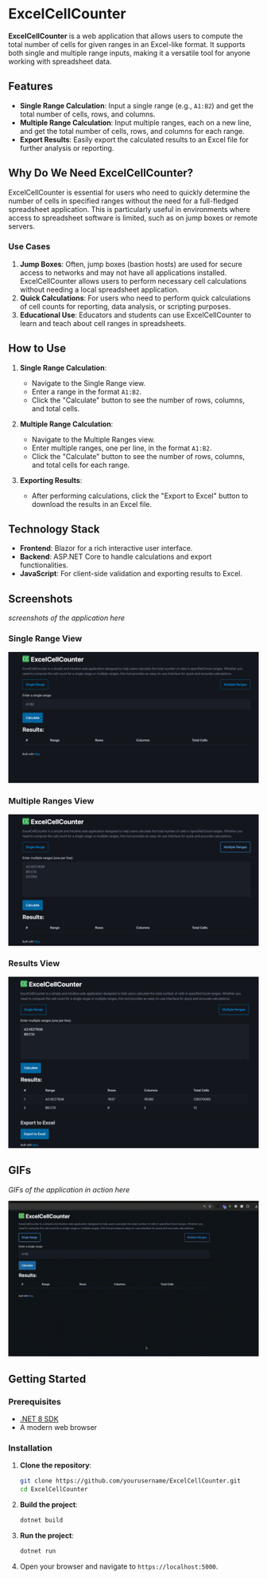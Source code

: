 # ExcelCellCounter

**ExcelCellCounter** is a web application that allows users to compute the total number of cells for given ranges in an Excel-like format. It supports both single and multiple range inputs, making it a versatile tool for anyone working with spreadsheet data.

## Features

- **Single Range Calculation**: Input a single range (e.g., `A1:B2`) and get the total number of cells, rows, and columns.
- **Multiple Range Calculation**: Input multiple ranges, each on a new line, and get the total number of cells, rows, and columns for each range.
- **Export Results**: Easily export the calculated results to an Excel file for further analysis or reporting.

## Why Do We Need ExcelCellCounter?

ExcelCellCounter is essential for users who need to quickly determine the number of cells in specified ranges without the need for a full-fledged spreadsheet application. This is particularly useful in environments where access to spreadsheet software is limited, such as on jump boxes or remote servers.

### Use Cases

1. **Jump Boxes**: Often, jump boxes (bastion hosts) are used for secure access to networks and may not have all applications installed. ExcelCellCounter allows users to perform necessary cell calculations without needing a local spreadsheet application.
2. **Quick Calculations**: For users who need to perform quick calculations of cell counts for reporting, data analysis, or scripting purposes.
3. **Educational Use**: Educators and students can use ExcelCellCounter to learn and teach about cell ranges in spreadsheets.

## How to Use

1. **Single Range Calculation**:
   - Navigate to the Single Range view.
   - Enter a range in the format `A1:B2`.
   - Click the "Calculate" button to see the number of rows, columns, and total cells.

2. **Multiple Range Calculation**:
   - Navigate to the Multiple Ranges view.
   - Enter multiple ranges, one per line, in the format `A1:B2`.
   - Click the "Calculate" button to see the number of rows, columns, and total cells for each range.

3. **Exporting Results**:
   - After performing calculations, click the "Export to Excel" button to download the results in an Excel file.

## Technology Stack

- **Frontend**: Blazor for a rich interactive user interface.
- **Backend**: ASP.NET Core to handle calculations and export functionalities.
- **JavaScript**: For client-side validation and exporting results to Excel.

## Screenshots

*screenshots of the application here*

### Single Range View

![Single Range View](screenshots/single-range-view.png)

### Multiple Ranges View

![Multiple Ranges View](screenshots/multiple-ranges-view.png)

### Results View

![Results View](screenshots/results-view.png)

## GIFs

*GIFs of the application in action here*

![Range Calculation](gifs/action.gif)

## Getting Started

### Prerequisites

- [.NET 8 SDK](https://dotnet.microsoft.com/download/dotnet/8.0)
- A modern web browser

### Installation

1. **Clone the repository**:
   ```sh
   git clone https://github.com/yourusername/ExcelCellCounter.git
   cd ExcelCellCounter
   ```

2. **Build the project**:
   ```sh
   dotnet build
   ```

3. **Run the project**:
   ```sh
   dotnet run
   ```

4. Open your browser and navigate to `https://localhost:5000`.
